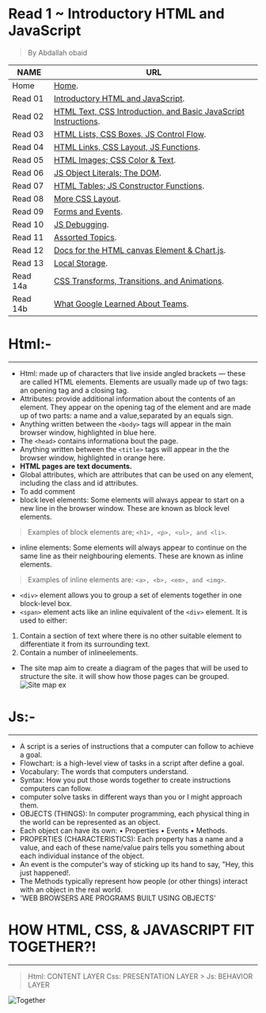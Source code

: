 # Read 1 ~ Introductory HTML and JavaScript
> By Abdallah obaid

**NAME** | **URL**
------------------ | -------------
Home    | [Home](https://abdallah-obaid.github.io/reading-notes/).
 Read 01     | [Introductory HTML and JavaScript](https://abdallah-obaid.github.io/reading-notes/class-01).
 Read 02     | [HTML Text, CSS Introduction, and Basic JavaScript Instructions](https://abdallah-obaid.github.io/reading-notes/class-02).
 Read 03     | [HTML Lists, CSS Boxes, JS Control Flow](https://abdallah-obaid.github.io/reading-notes/).
 Read 04     | [HTML Links, CSS Layout, JS Functions](https://abdallah-obaid.github.io/reading-notes/).
 Read 05     | [HTML Images; CSS Color & Text](https://abdallah-obaid.github.io/reading-notes/).
 Read 06     | [JS Object Literals; The DOM](https://abdallah-obaid.github.io/reading-notes/).
 Read 07     | [HTML Tables; JS Constructor Functions](https://abdallah-obaid.github.io/reading-notes/).
 Read 08     | [More CSS Layout](https://abdallah-obaid.github.io/reading-notes/).
 Read 09     | [Forms and Events](https://abdallah-obaid.github.io/reading-notes/).
 Read 10     | [JS Debugging](https://abdallah-obaid.github.io/reading-notes/).
 Read 11     | [Assorted Topics](https://abdallah-obaid.github.io/reading-notes/).
 Read 12     | [Docs for the HTML canvas Element & Chart.js](https://abdallah-obaid.github.io/reading-notes/).
 Read 13     | [Local Storage](https://abdallah-obaid.github.io/reading-notes/).
 Read 14a    | [CSS Transforms, Transitions, and Animations](https://abdallah-obaid.github.io/reading-notes/).
 Read 14b    | [What Google Learned About Teams](https://abdallah-obaid.github.io/reading-notes/).

# Html:-
----------------------------------

* Html: made up of characters that live inside angled brackets — these are called HTML elements. Elements are usually made up of two tags: an opening tag and a closing tag.
* Attributes: provide additional information about the contents of an element. They appear on the opening tag of the element and are made up of two parts: a name and a value,separated by an equals sign.
* Anything written between the `<body>` tags will appear in the main browser window, highlighted in blue here.
* The `<head>` contains informationa bout the page.
* Anything written between the `<title>` tags will appear in the the browser window, highlighted in orange here.
* **HTML pages are text documents.**
* Global attributes, which are attributes that can be used on any element, including the class and id attributes.
* To add comment <!-- comment goes here -->
* block level elements: Some elements will always appear to start on a new line in the browser window. These are known as block level elements. 
> Examples of block elements are; `<h1>, <p>, <ul>, and <li>`.
* inline elements: Some elements will always appear to continue on the same line as their neighbouring elements. These are known as inline elements.
> Examples of inline elements are: `<a>, <b>, <em>, and <img>`.
* `<div>` element allows you to group a set of elements together in one block-level box.
* `<span>` element acts like an inline equivalent of the `<div>` element. It is used to either:
1. Contain a section of text where there is no other suitable element to differentiate it from its surrounding text.
2. Contain a number of inlineelements.
* The site map aim to create a diagram of the pages that will be used to structure the site. it will show how those pages can be grouped.
![Site map ex](https://online.visual-paradigm.com/repository/images/4eca449a-3fba-43f1-bc43-817dcdde3d23.png)

# Js:-
----------------------------------
* A script is a series of instructions that a computer can follow to achieve a goal.
* Flowchart: is a high-level view of tasks in a script after define a goal.
* Vocabulary: The words that computers understand. 
* Syntax: How you put those words together to create instructions computers can follow.
* computer solve tasks in different ways than you or I might approach them. 
* OBJECTS (THINGS): In computer programming, each physical thing in the world can be represented as an object. 
* Each object can have its own: • Properties • Events • Methods.
* PROPERTIES (CHARACTERISTICS): Each property has a name and a value, and each of these name/value pairs tells you something about each individual instance of the object. 
* An event is the computer's way of sticking up its hand to say, "Hey, this just happened!.
* The Methods typically represent how people (or other things) interact with an object in the real world.
* 'WEB BROWSERS ARE PROGRAMS BUILT USING OBJECTS' 

# HOW HTML, CSS, & JAVASCRIPT FIT TOGETHER?!
----------------------------------
  > Html: CONTENT LAYER 
   > Css: PRESENTATION LAYER 
    > Js: BEHAVIOR LAYER 


![Together](https://miro.medium.com/max/900/1*q99J7XLYVWgOt69E8IuXqw.gif)